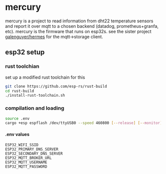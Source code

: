 # mercury
mercury is a project to read information from dht22 temperature sensors and report it over mqtt to a chosen backend (datadog, prometheus+granfa, etc). mercury is the firmware that runs on esp32s. see the sister project [galenguyer/hermes](https://github.com/galenguyer/hermes) for the mqtt->storage client.

## esp32 setup
### rust toolchian
set up a modified rust toolchain for this
```bash
git clone https://github.com/esp-rs/rust-build
cd rust-build
./install-rust-toolchain.sh
```

### compilation and loading
```bash
source .env
cargo +esp espflash /dev/ttyUSB0 --speed 460800 [--release] [--monitor]
```
#### .env values
```
ESP32_WIFI_SSID
ESP32_PRIMARY_DNS_SERVER
ESP32_SECONDARY_DNS_SERVER
ESP32_MQTT_BROKER_URL
ESP32_MQTT_USERNAME
ESP32_MQTT_PASSWORD
```
